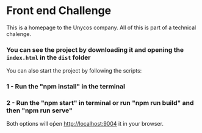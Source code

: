 #  Front end Challenge

This is a homepage to the Unycos company. All of this is part of a technical chalenge.

### You can see the project by downloading it and opening the `index.html` in the `dist` folder

You can also start the project by following the scripts:

### 1 - Run the "npm install" in the terminal
### 2 - Run the "npm start" in terminal or run "npm run build" and then "npm run serve"

Both options will oṕen [http://localhost:9004](http://localhost:9004) it in your browser.
